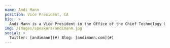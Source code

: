 ```yaml
---
name: Andi Mann
position: Vice President, CA
bio:  >
  Andi Mann is a Vice President in the Office of the Chief Technology Officer at CA Technologies. He is an accomplished digital business executive with extensive global expertise as a strategist, technologist, innovator, marketer, and communicator. For over 25 years across five continents, Andi has built success with corporations, vendors, governments, and as a leading research analyst and business consultant.
img: /images/speakers/andimann.jpg
social: >
  Twitter: [andimann](#) Blog: [andimann.com](#)
---
```

